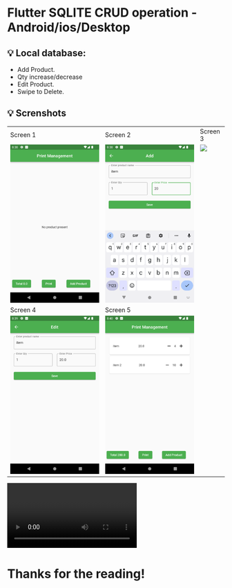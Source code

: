 # Flutter SQLITE CRUD operation - Android/ios/Desktop


## 💡 Local database:


- Add Product.
- Qty increase/decrease
- Edit Product.
- Swipe to Delete.


##  💡 Screnshots

<table>
  <tr>
    <td>Screen 1</td>
     <td>Screen 2</td>
     <td>Screen 3</td>
  </tr>
  <tr>
    <td valign="top"><img src="https://github.com/pratapsolanki/printer/blob/master/results/1.png"></td>
    <td valign="top"><img src="https://github.com/pratapsolanki/printer/blob/master/results/2.png"></td>
    <td valign="top"><img src="hhttps://github.com/pratapsolanki/printer/blob/master/results/3.png"></td>
  </tr>
    <tr>
    <td>Screen 4</td>
    <td>Screen 5</td>
  </tr>
   <tr>
    <td valign="top"><img src="https://github.com/pratapsolanki/printer/blob/master/results/4.png"></td>
     <td valign="top"><img src="https://github.com/pratapsolanki/printer/blob/master/results/5.png"></td>
  </tr>
  </table>

   

 <video src="https://github.com/pratapsolanki/printer/blob/master/results/preview.mov"></video> 




# Thanks for the reading! 
